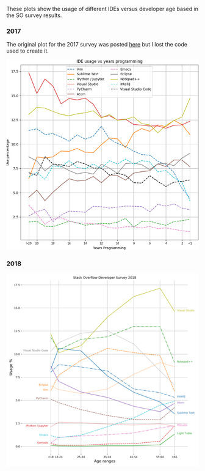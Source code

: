 These plots show the usage of different IDEs versus developer age based in the SO survey results.

### 2017

The original plot for the 2017 survey was posted [here](https://meta.stackoverflow.com/questions/350926/2017-survey-vim-is-for-old-people-joking) but I lost the code used to create it.

![alt text](https://github.com/Gabriel-p/SOdev_IDEvsAge/blob/master/2017.png)

### 2018

![alt text](https://github.com/Gabriel-p/SOdev_IDEvsAge/blob/master/SO_2018.png)

